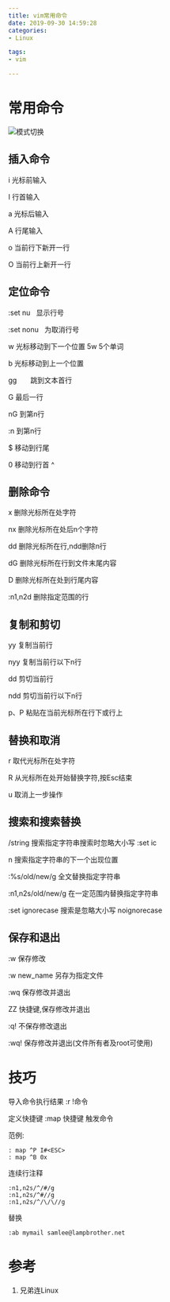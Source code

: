 ```yaml
---
title: vim常用命令
date: 2019-09-30 14:59:28
categories:
- Linux

tags:
- vim

---
```


# 常用命令

![模式切换](Vim.png)
## 插入命令

i 光标前输入 

I 行首输入 

a 光标后输入

A 行尾输入

o 当前行下新开一行 

O 当前行上新开一行
## 定位命令
:set nu   显示行号

:set nonu   为取消行号

w       光标移动到下一个位置  5w 5个单词

b       光标移动到上一个位置

gg       跳到文本首行

G       最后一行

nG      到第n行

:n      到第n行

$       移动到行尾

0       移动到行首   ^


## 删除命令

x 删除光标所在处字符

nx  删除光标所在处后n个字符

dd  删除光标所在行,ndd删除n行

dG  删除光标所在行到文件末尾内容

D   删除光标所在处到行尾内容

:n1,n2d 删除指定范围的行

## 复制和剪切

yy  复制当前行

nyy 复制当前行以下n行

dd  剪切当前行

ndd 剪切当前行以下n行

p、P 粘贴在当前光标所在行下或行上

## 替换和取消

r   取代光标所在处字符

R   从光标所在处开始替换字符,按Esc结束

u   取消上一步操作

## 搜索和搜索替换

/string             搜索指定字符串搜索时忽略大小写 :set ic

n                   搜索指定字符串的下一个出现位置

:%s/old/new/g       全文替换指定字符串

:n1,n2s/old/new/g   在一定范围内替换指定字符串

:set ignorecase     搜索是忽略大小写 noignorecase

## 保存和退出

:w          保存修改

:w new_name 另存为指定文件

:wq         保存修改并退出

ZZ          快捷键,保存修改并退出

:q!         不保存修改退出

:wq!        保存修改并退出(文件所有者及root可使用)

# 技巧
导入命令执行结果 :r !命令

定义快捷键 :map 快捷键 触发命令

范例:    

    : map ^P I#<ESC>
    : map ^B 0x
连续行注释 

    :n1,n2s/^/#/g
    :n1,n2s/^#//g
    :n1,n2s/^/\/\//g
替换 

    :ab mymail samlee@lampbrother.net
# 参考
1. 兄弟连Linux